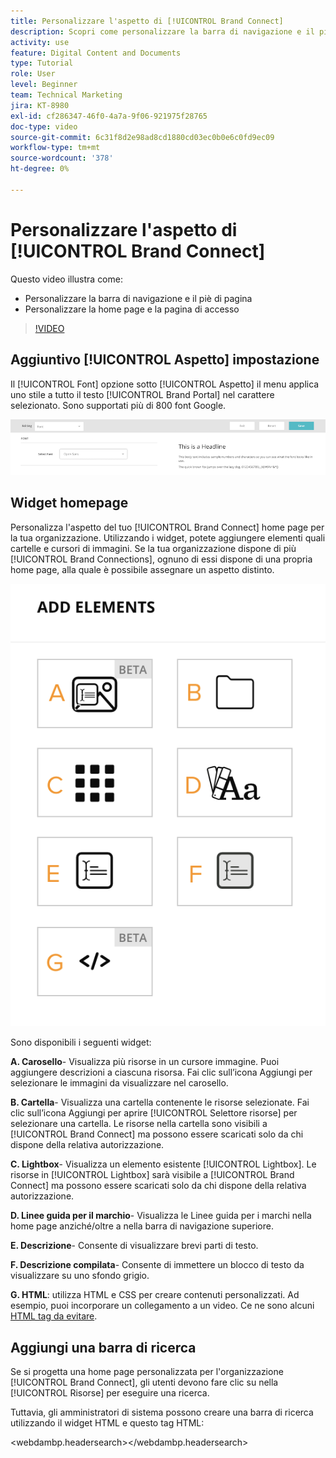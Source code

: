 ```yaml
---
title: Personalizzare l'aspetto di [!UICONTROL Brand Connect]
description: Scopri come personalizzare la barra di navigazione e il piè di pagina e come personalizzare la home page e la pagina di accesso in [!UICONTROL Brand Connect] per [!UICONTROL DAM WORKFRONT].
activity: use
feature: Digital Content and Documents
type: Tutorial
role: User
level: Beginner
team: Technical Marketing
jira: KT-8980
exl-id: cf286347-46f0-4a7a-9f06-921975f28765
doc-type: video
source-git-commit: 6c31f8d2e98ad8cd1880cd03ec0b0e6c0fd9ec09
workflow-type: tm+mt
source-wordcount: '378'
ht-degree: 0%

---
```


# Personalizzare l&#39;aspetto di [!UICONTROL Brand Connect]

Questo video illustra come:

* Personalizzare la barra di navigazione e il piè di pagina
* Personalizzare la home page e la pagina di accesso

>[!VIDEO](https://video.tv.adobe.com/v/335242/?quality=12&learn=on)

## Aggiuntivo [!UICONTROL Aspetto] impostazione

Il [!UICONTROL Font] opzione sotto [!UICONTROL Aspetto] il menu applica uno stile a tutto il testo [!UICONTROL Brand Portal] nel carattere selezionato. Sono supportati più di 800 font Google.

![Il [!UICONTROL Font] opzione sotto [!UICONTROL Aspetto] stile di menu per [!UICONTROL Brand Portal]](assets/02-brand-connect-appearance-font.png)

## Widget homepage

Personalizza l&#39;aspetto del tuo [!UICONTROL Brand Connect] home page per la tua organizzazione. Utilizzando i widget, potete aggiungere elementi quali cartelle e cursori di immagini. Se la tua organizzazione dispone di più [!UICONTROL Brand Connections], ognuno di essi dispone di una propria home page, alla quale è possibile assegnare un aspetto distinto.

![Uno screenshot dei widget disponibili per il tuo [!UICONTROL Brand Connect] homepage](assets/03-brand-connect-home-page-widgets.png)

Sono disponibili i seguenti widget:

**A. Carosello**- Visualizza più risorse in un cursore immagine. Puoi aggiungere descrizioni a ciascuna risorsa. Fai clic sull’icona Aggiungi per selezionare le immagini da visualizzare nel carosello.

**B. Cartella**- Visualizza una cartella contenente le risorse selezionate. Fai clic sull’icona Aggiungi per aprire [!UICONTROL Selettore risorse] per selezionare una cartella. Le risorse nella cartella sono visibili a [!UICONTROL Brand Connect] ma possono essere scaricati solo da chi dispone della relativa autorizzazione.

**C. Lightbox**- Visualizza un elemento esistente [!UICONTROL Lightbox]. Le risorse in [!UICONTROL Lightbox] sarà visibile a [!UICONTROL Brand Connect] ma possono essere scaricati solo da chi dispone della relativa autorizzazione.

**D. Linee guida per il marchio**- Visualizza le Linee guida per i marchi nella home page anziché/oltre a nella barra di navigazione superiore.

**E. Descrizione**- Consente di visualizzare brevi parti di testo.

**F. Descrizione compilata**- Consente di immettere un blocco di testo da visualizzare su uno sfondo grigio.

**G. HTML**: utilizza HTML e CSS per creare contenuti personalizzati. Ad esempio, puoi incorporare un collegamento a un video. Ce ne sono alcuni [HTML tag da evitare](https://www.damsuccess.com/hc/en-us/articles/206170043-Brand-Connect-Admin-Guide#html).

## Aggiungi una barra di ricerca

Se si progetta una home page personalizzata per l&#39;organizzazione [!UICONTROL Brand Connect], gli utenti devono fare clic su nella [!UICONTROL Risorse] per eseguire una ricerca.

Tuttavia, gli amministratori di sistema possono creare una barra di ricerca utilizzando il widget HTML e questo tag HTML:

&lt;webdambp.headersearch>&lt;/webdambp.headersearch>
